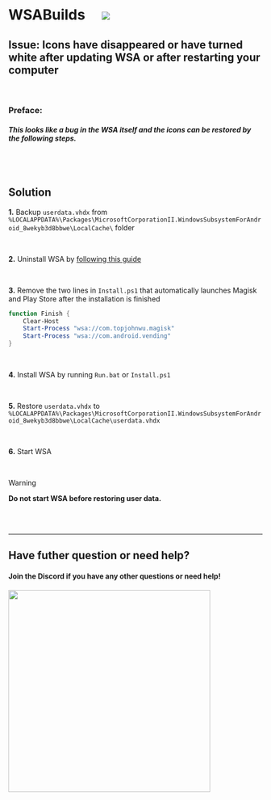 # WSABuilds &nbsp; &nbsp; <img src="https://img.shields.io/github/downloads/MustardChef/WSABuilds/total?label=Total%20Downloads&style=for-the-badge"/> &nbsp; 


## Issue: Icons have disappeared or have turned white after updating WSA or after restarting your computer

<br />

### Preface:
##### This looks like a bug in the WSA itself and the icons can be restored by the following steps.

<br />
<br />

## Solution
 
**1.** Backup `userdata.vhdx` from `%LOCALAPPDATA%\Packages\MicrosoftCorporationII.WindowsSubsystemForAndroid_8wekyb3d8bbwe\LocalCache\` folder

<br />

**2.** Uninstall WSA by [following this guide](https://github.com/MustardChef/WSABuilds#--uninstallation)

<br />
 
**3.** Remove the two lines in `Install.ps1` that automatically launches Magisk and Play Store after the installation is finished

```powershell
function Finish {
    Clear-Host
    Start-Process "wsa://com.topjohnwu.magisk"
    Start-Process "wsa://com.android.vending"
}
```

<br />

**4.** Install WSA by running `Run.bat` or `Install.ps1`
 
<br />

**5.** Restore `userdata.vhdx`  to `%LOCALAPPDATA%\Packages\MicrosoftCorporationII.WindowsSubsystemForAndroid_8wekyb3d8bbwe\LocalCache\userdata.vhdx`

<br />

**6.** Start WSA

<br />

> [!WARNING]
> **Do not start WSA before restoring user data.**

<br />


<br />

---

## Have futher question or need help?

#### Join the Discord if you have any other questions or need help!

[<img src="https://invidget.switchblade.xyz/2thee7zzHZ" style="width: 400px;"/>](https://discord.gg/2thee7zzHZ)

